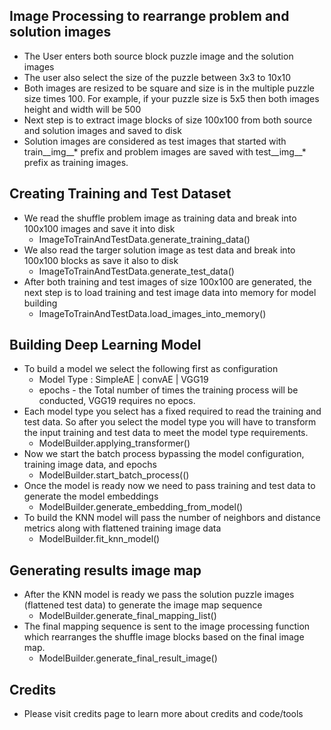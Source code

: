 

## Image Processing to rearrange problem and solution images
- The User enters both source block puzzle image and the solution images
- The user also select the size of the puzzle between 3x3 to 10x10
- Both images are resized to be square and size is in the multiple puzzle size times 100. For example, if your puzzle size is 5x5 then both images height and width will be 500
- Next step is to extract image blocks of size 100x100 from both source and solution images and saved to disk 
- Solution images are considered as test images that started with train__img__* prefix and problem images are saved with test__img__* prefix as training images.

## Creating Training and Test Dataset
- We read the shuffle problem image as training data and break into 100x100 images and save it into disk
  - ImageToTrainAndTestData.generate_training_data()
- We also read the targer solution image as test data and break into 100x100 blocks as save it also to disk
  - ImageToTrainAndTestData.generate_test_data()
- After both training and test images of size 100x100 are generated, the next step is to load training and test image data into memory for model building
  - ImageToTrainAndTestData.load_images_into_memory()

## Building Deep Learning Model
- To build a model we select the following first as configuration
  - Model Type : SimpleAE | convAE | VGG19
  - epochs - the Total number of times the training process will be conducted, VGG19 requires no epocs.
- Each model type you select has a fixed required to read the training and test data. So after you select the model type you will have to transform the input training and test data to meet the model type requirements.
  - ModelBuilder.applying_transformer()
- Now we start the batch process bypassing the model configuration, training image data, and epochs
  - ModelBuilder.start_batch_process(()
- Once the model is ready now we need to pass training and test data to generate the model embeddings
  - ModelBuilder.generate_embedding_from_model()
- To build the KNN model will pass the number of neighbors and distance metrics along with flattened training image data
  - ModelBuilder.fit_knn_model()

## Generating results image map
- After the KNN model is ready we pass the solution puzzle images (flattened test data) to generate the image map sequence
  - ModelBuilder.generate_final_mapping_list()
- The final mapping sequence is sent to the image processing function which rearranges the shuffle image blocks based on the final image map.
  - ModelBuilder.generate_final_result_image()


## Credits 
- Please visit credits page to learn more about credits and code/tools
